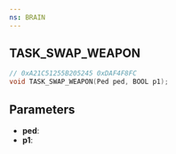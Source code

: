 ```yaml
---
ns: BRAIN
---
```

## TASK_SWAP_WEAPON

```c
// 0xA21C51255B205245 0xDAF4F8FC
void TASK_SWAP_WEAPON(Ped ped, BOOL p1);
```


## Parameters
* **ped**: 
* **p1**: 

